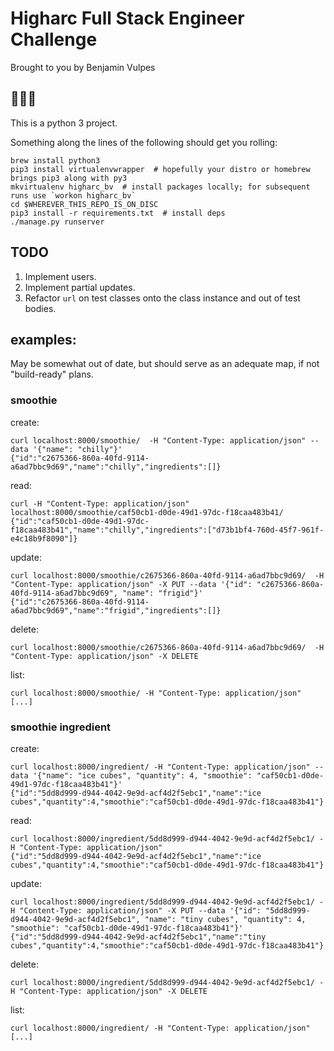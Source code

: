 # Higharc Full Stack Engineer Challenge

Brought to you by Benjamin Vulpes

## 🚂🚂🚂

This is a python 3 project.

Something along the lines of the following should get you rolling:

    brew install python3
    pip3 install virtualenvwrapper  # hopefully your distro or homebrew brings pip3 along with py3
    mkvirtualenv higharc_bv  # install packages locally; for subsequent runs use `workon higharc_bv`
    cd $WHEREVER_THIS_REPO_IS_ON_DISC
    pip3 install -r requirements.txt  # install deps
    ./manage.py runserver

## TODO

1. Implement users.
1. Implement partial updates.
1. Refactor `url` on test classes onto the class instance and out of test bodies.

## examples:

May be somewhat out of date, but should serve as an adequate map, if not "build-ready" plans.

### smoothie

create:

    curl localhost:8000/smoothie/  -H "Content-Type: application/json" --data '{"name": "chilly"}'
    {"id":"c2675366-860a-40fd-9114-a6ad7bbc9d69","name":"chilly","ingredients":[]}

read:

    curl -H "Content-Type: application/json" localhost:8000/smoothie/caf50cb1-d0de-49d1-97dc-f18caa483b41/
    {"id":"caf50cb1-d0de-49d1-97dc-f18caa483b41","name":"chilly","ingredients":["d73b1bf4-760d-45f7-961f-e4c18b9f8090"]}

update:

    curl localhost:8000/smoothie/c2675366-860a-40fd-9114-a6ad7bbc9d69/  -H "Content-Type: application/json" -X PUT --data '{"id": "c2675366-860a-40fd-9114-a6ad7bbc9d69", "name": "frigid"}'
    {"id":"c2675366-860a-40fd-9114-a6ad7bbc9d69","name":"frigid","ingredients":[]}

delete:

    curl localhost:8000/smoothie/c2675366-860a-40fd-9114-a6ad7bbc9d69/  -H "Content-Type: application/json" -X DELETE

list:

    curl localhost:8000/smoothie/ -H "Content-Type: application/json"
    [...]

### smoothie ingredient

create:

    curl localhost:8000/ingredient/ -H "Content-Type: application/json" --data '{"name": "ice cubes", "quantity": 4, "smoothie": "caf50cb1-d0de-49d1-97dc-f18caa483b41"}'
    {"id":"5dd8d999-d944-4042-9e9d-acf4d2f5ebc1","name":"ice cubes","quantity":4,"smoothie":"caf50cb1-d0de-49d1-97dc-f18caa483b41"}


read:

    curl localhost:8000/ingredient/5dd8d999-d944-4042-9e9d-acf4d2f5ebc1/ -H "Content-Type: application/json"
    {"id":"5dd8d999-d944-4042-9e9d-acf4d2f5ebc1","name":"ice cubes","quantity":4,"smoothie":"caf50cb1-d0de-49d1-97dc-f18caa483b41"}

update:

    curl localhost:8000/ingredient/5dd8d999-d944-4042-9e9d-acf4d2f5ebc1/ -H "Content-Type: application/json" -X PUT --data '{"id": "5dd8d999-d944-4042-9e9d-acf4d2f5ebc1", "name": "tiny cubes", "quantity": 4, "smoothie": "caf50cb1-d0de-49d1-97dc-f18caa483b41"}'
    {"id":"5dd8d999-d944-4042-9e9d-acf4d2f5ebc1","name":"tiny cubes","quantity":4,"smoothie":"caf50cb1-d0de-49d1-97dc-f18caa483b41"}

delete:

    curl localhost:8000/ingredient/5dd8d999-d944-4042-9e9d-acf4d2f5ebc1/ -H "Content-Type: application/json" -X DELETE

list:

    curl localhost:8000/ingredient/ -H "Content-Type: application/json"
    [...]
